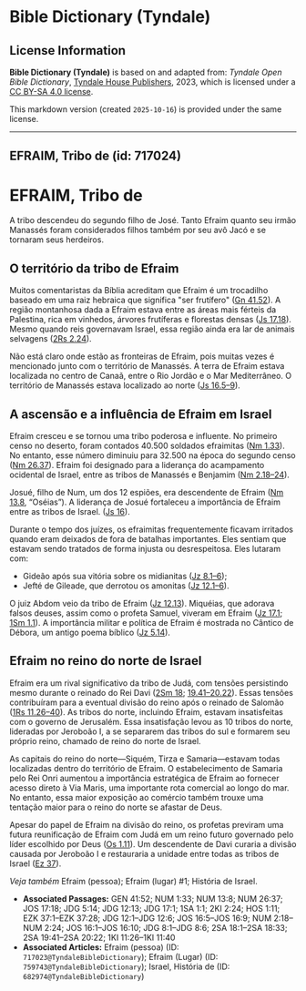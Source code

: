 # Bible Dictionary (Tyndale)

## License Information

**Bible Dictionary (Tyndale)** is based on and adapted from: _Tyndale Open Bible Dictionary_, [Tyndale House Publishers](https://tyndaleopenresources.com/), 2023, which is licensed under a [CC BY-SA 4.0 license](https://creativecommons.org/licenses/by-sa/4.0/legalcode.en).

This markdown version (created `2025-10-16`) is provided under the same license.



--------------------------------

## EFRAIM, Tribo de (id: 717024)

EFRAIM, Tribo de
================

A tribo descendeu do segundo filho de José. Tanto Efraim quanto seu irmão Manassés foram considerados filhos também por seu avô Jacó e se tornaram seus herdeiros.

O território da tribo de Efraim
-------------------------------

Muitos comentaristas da Bíblia acreditam que Efraim é um trocadilho baseado em uma raiz hebraica que significa "ser frutífero" ([Gn 41\.52](https://ref.ly/Gen41:52)). A região montanhosa dada a Efraim estava entre as áreas mais férteis da Palestina, rica em vinhedos, árvores frutíferas e florestas densas ([Js 17\.18](https://ref.ly/Josh17:18)). Mesmo quando reis governavam Israel, essa região ainda era lar de animais selvagens ([2Rs 2\.24](https://ref.ly/2Kgs2:24)).

Não está claro onde estão as fronteiras de Efraim, pois muitas vezes é mencionado junto com o território de Manassés. A terra de Efraim estava localizada no centro de Canaã, entre o Rio Jordão e o Mar Mediterrâneo. O território de Manassés estava localizado ao norte ([Js 16\.5–9](https://ref.ly/Josh16:5-Josh16:9)).

A ascensão e a influência de Efraim em Israel
---------------------------------------------

Efraim cresceu e se tornou uma tribo poderosa e influente. No primeiro censo no deserto, foram contados 40\.500 soldados efraimitas ([Nm 1\.33](https://ref.ly/Num1:33)). No entanto, esse número diminuiu para 32\.500 na época do segundo censo ([Nm 26\.37](https://ref.ly/Num26:37)). Efraim foi designado para a liderança do acampamento ocidental de Israel, entre as tribos de Manassés e Benjamim ([Nm 2\.18–24](https://ref.ly/Num2:18-Num2:24)).

Josué, filho de Num, um dos 12 espiões, era descendente de Efraim ([Nm 13\.8](https://ref.ly/Num13:8), “Oséias”). A liderança de Josué fortaleceu a importância de Efraim entre as tribos de Israel. ([Js 16](https://ref.ly/Josh16:1-Josh16:10)).

Durante o tempo dos juízes, os efraimitas frequentemente ficavam irritados quando eram deixados de fora de batalhas importantes. Eles sentiam que estavam sendo tratados de forma injusta ou desrespeitosa. Eles lutaram com:

* Gideão após sua vitória sobre os midianitas ([Jz 8\.1–6](https://ref.ly/Judg8:1-Judg8:6));
* Jefté de Gileade, que derrotou os amonitas ([Jz 12\.1–6](https://ref.ly/Judg12:1-Judg12:6)).

O juiz Abdom veio da tribo de Efraim ([Jz 12\.13](https://ref.ly/Judg12:13)). Miquéias, que adorava falsos deuses, assim como o profeta Samuel, viveram em Efraim ([Jz 17\.1](https://ref.ly/Judg17:1); [1Sm 1\.1](https://ref.ly/1Sam1:1)). A importância militar e política de Efraim é mostrada no Cântico de Débora, um antigo poema bíblico ([Jz 5\.14](https://ref.ly/Judg5:14)).

Efraim no reino do norte de Israel
----------------------------------

Efraim era um rival significativo da tribo de Judá, com tensões persistindo mesmo durante o reinado do Rei Davi ([2Sm 18](https://ref.ly/2Sam18:1-2Sam18:33); [19\.41–20\.22](https://ref.ly/2Sam19:41-2Sam20:22)). Essas tensões contribuíram para a eventual divisão do reino após o reinado de Salomão ([1Rs 11\.26–40](https://ref.ly/1Kgs11:26-1Kgs11:40)). As tribos do norte, incluindo Efraim, estavam insatisfeitas com o governo de Jerusalém. Essa insatisfação levou as 10 tribos do norte, lideradas por Jeroboão I, a se separarem das tribos do sul e formarem seu próprio reino, chamado de reino do norte de Israel.

As capitais do reino do norte—Siquém, Tirza e Samaria—estavam todas localizadas dentro do território de Efraim. O estabelecimento de Samaria pelo Rei Onri aumentou a importância estratégica de Efraim ao fornecer acesso direto à Via Maris, uma importante rota comercial ao longo do mar. No entanto, essa maior exposição ao comércio também trouxe uma tentação maior para o reino do norte se afastar de Deus.

Apesar do papel de Efraim na divisão do reino, os profetas previram uma futura reunificação de Efraim com Judá em um reino futuro governado pelo líder escolhido por Deus ([Os 1\.11](https://ref.ly/Hos1:11)). Um descendente de Davi curaria a divisão causada por Jeroboão I e restauraria a unidade entre todas as tribos de Israel ([Ez 37](https://ref.ly/Ezek37:1-Ezek37:28)).

*Veja também* Efraim (pessoa); Efraim (lugar) \#1; História de Israel.

* **Associated Passages:** GEN 41:52; NUM 1:33; NUM 13:8; NUM 26:37; JOS 17:18; JDG 5:14; JDG 12:13; JDG 17:1; 1SA 1:1; 2KI 2:24; HOS 1:11; EZK 37:1–EZK 37:28; JDG 12:1–JDG 12:6; JOS 16:5–JOS 16:9; NUM 2:18–NUM 2:24; JOS 16:1–JOS 16:10; JDG 8:1–JDG 8:6; 2SA 18:1–2SA 18:33; 2SA 19:41–2SA 20:22; 1KI 11:26–1KI 11:40
* **Associated Articles:** Efraim (pessoa) (ID: `717023@TyndaleBibleDictionary`); Efraim (Lugar) (ID: `759743@TyndaleBibleDictionary`); Israel, História de (ID: `682974@TyndaleBibleDictionary`)

